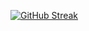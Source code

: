 [![GitHub Streak](https://github-readme-streak-stats.herokuapp.com?user=ThoSamSet&theme=onedark&hide_border=true)](https://git.io/streak-stats)
